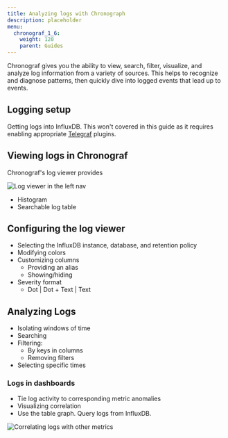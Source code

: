 ```yaml
---
title: Analyzing logs with Chronograph
description: placeholder
menu:
  chronograf_1_6:
    weight: 120
    parent: Guides
---
```


Chronograf gives you the ability to view, search, filter, visualize, and analyze log information from a variety of sources.
This helps to recognize and diagnose patterns, then quickly dive into logged events that lead up to events.


## Logging setup
Getting logs into InfluxDB.
This won't covered in this guide as it requires enabling appropriate [Telegraf](/telegraf/latest/) plugins.

<!-- Maybe a list of plugins -->

## Viewing logs in Chronograf
Chronograf's log viewer provides

![Log viewer in the left nav](#)

- Histogram
- Searchable log table

## Configuring the log viewer
- Selecting the InfluxDB instance, database, and retention policy
- Modifying colors
- Customizing columns
    - Providing an alias
    - Showing/hiding    
- Severity format
    - Dot | Dot + Text | Text


## Analyzing Logs
- Isolating windows of time
- Searching
- Filtering:
    - By keys in columns
    - Removing filters
- Selecting specific times

### Logs in dashboards
- Tie log activity to corresponding metric anomalies
- Visualizing correlation
- Use the table graph. Query logs from InfluxDB.

![Correlating logs with other metrics](#)
